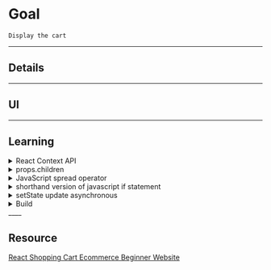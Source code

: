 # Goal
    Display the cart
____
## Details
____

## UI
___

## Learning
<details>
  <summary>React Context API</summary>

* It is state management tool
* Similar to _Redux_ but simpler
  * Redux is useful for bigger project

* [React Context API: What is it and How it works?](https://www.loginradius.com/blog/engineering/react-context-api/)

</details>

<details>
    <summary>props.children</summary>

[Quick Intro to Props children](https://codeburst.io/a-quick-intro-to-reacts-props-children-cb3d2fce4891)
</details>

<details>
    <summary>JavaScript spread operator</summary>

* Expands the elements
* Can be used to create new objet from existing object with either adding new property or modifying existing property without knowing all the properties.
  ```javascrpit
    x = {name: 'sai', age:16}
    y = {...x, age:17}
    z = {...y, gender:'M'}
  ```
</details>

<details>
  <summary>shorthand version of javascript if statement</summary>

  ```js
    x = 2
    y = x > 2 && 'a'
    y will be 'a'
    y = x <2 && 'a'
    y will be false
  ```

  useful in react html generation.
  
</details>

<details>
   <summary>setState update asynchronous</summary>

```txt
In React, state updates are inherently asynchronous processes. When you call the setState function, React schedules an update rather than immediately applying the changes. This allows React to batch multiple state updates together, minimizing unnecessary re-renders and improving overall efficiency.
```
* useEffect to get updates 
  ```javascript
    useEffect(() => {
        updateSubTotal();
    });

  ```

</details>

<details>
  <summary>Build</summary>

```cmd
  yarn build
  ; OR
  npm run build
```
</details>
____

## Resource
[React Shopping Cart Ecommerce Beginner Website](https://www.youtube.com/watch?v=tEMrD9t85v4)
